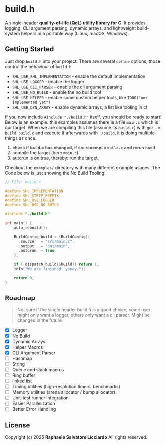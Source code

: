 # build.h

A single-header **quality-of-life (QoL) utility library for C**. It provides logging, CLI argument parsing, dynamic arrays, and lightweight build-system helpers in a portable way (Linux, macOS, Windows).

## Getting Started

Just drop `build.h` into your project. There are several `define` options, those control the behaviour of `build.h`

- `SHL_USE_SHL_IMPLEMENTATION` - enable the default implementation
- `SHL_USE_LOGGER` - enable the logger
- `SHL_USE_CLI_PARSER` - enable the cli argument parsing
- `SHL_USE_NO_BUILD` - enable the no build tool
- `SHL_USE_HELPER` - enable some custom helper tools, like `TODO("not implemented yet")`
- `SHL_USE_DYN_ARRAY` - enable dynamic arrays, a list like tooling in c!

If you now include `#include "./build.h"` itself, you should be ready to start! Below is an example. this examples assumes there is a file `main.c` which is our target. When we are compiling this file (assume its `build.c`) with `gcc -o build build.c` and execute if afterwards with `./build`, it is doing multiple things as once.

1. check if build.c has changed, if so: recompile `build.c` and rerun itself
2. compile the target (here `main.c`)
3. autorun is on true, thereby: run the target.

Checkout the `examples/` directory with many different example usages. The Code below is just showing the No Build Tooling!

```c
// File: build.c

#define SHL_IMPLEMENTATION
#define SHL_STRIP_PREFIX
#define SHL_USE_LOGGER
#define SHL_USE_NO_BUILD

#include "./build.h"

int main() {
    auto_rebuild();

    BuildConfig build = (BuildConfig){
      .source   = "src/main.c",
      .output   = "out/main",
      .autorun  = true
    };

    if (!dispatch_build(&build)) return 1;
    info("We are finished! yeeey.");

    return 0;
}
```

##  Roadmap

> Not sure if the single header build.h is a good choice, some user might only want a logger, others only want a cli parser. Might be changed in the future.

- [x] Logger
- [x] No Build
- [x] Dynamic Arrays
- [x] Helper Macros
- [x] CLI Argument Parser
- [ ] Hashmap
- [ ] String
- [ ] Queue and stack macros
- [ ] Ring buffer
- [ ] linked list
- [ ] Timing utilities (high-resolution timers, benchmarks)
- [ ] Memory utilities (arena allocator / bump allocator).
- [ ] Unit-test runner integration
- [ ] Easier Parallelization
- [ ] Better Error Handling

## License

Copyright (c) 2025 **Raphaele Salvatore Licciardo**
All rights reserved.
